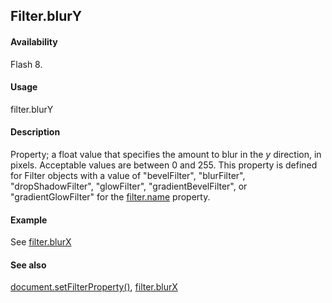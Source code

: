 ## Filter.blurY

#### Availability

Flash 8.

#### Usage

filter.blurY

#### Description

Property; a float value that specifies the amount to blur in the *y* direction, in pixels. Acceptable values are between 0 and 255. This property is defined for Filter objects with a value of "bevelFilter", "blurFilter", "dropShadowFilter", "glowFilter", "gradientBevelFilter", or "gradientGlowFilter" for the [filter.name](../Filter_object/filter13.md) property.

#### Example

See [filter.blurX](../Filter_object/filter1.md)


#### See also

[document.setFilterProperty()](../Document_object/docum520.md), [filter.blurX](../Filter_object/filter1.md)
